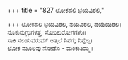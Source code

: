 +++
title = "827 ಲೋಕದಲಿ ಭಯವಿರಲಿ,"

+++
ಲೋಕದಲಿ ಭಯವಿರಲಿ, ನಯವಿರಲಿ, ದಯೆಯಿರಲಿ।  
ನೂಕುನುಗ್ಗುಗಳತ್ತ, ಸೋಂಕುರೋಗಗಳು॥  
ಸಾಕಿ ಸಲಹುವರುಮ್ ಅತ್ತಲೆ ನಿನಗೆ; ನಿನ್ನೆಲ್ಲ।  
ಲೋಕ ಮೂಲವು ನೋಡೊ - ಮಂಕುತಿಮ್ಮ॥  
